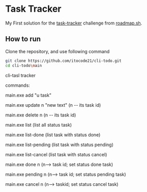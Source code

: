 # Task Tracker

My First solution for the  [task-tracker](https://roadmap.sh/projects/task-tracker) challenge from [roadmap.sh](https://roadmap.sh/).


## How to run

Clone the repository, and use following command

```bash
git clone https://github.com/itocode21/cli-todo.git
cd cli-todo\main
```


cli-tasl tracker 

commands:

main.exe add "u task"


main.exe update n "new text" (n -- its task id)


main.exe delete n (n -- its task id)


main.exe list (list all status task)

main.exe list-done (list task with status done)

main.exe list-pending (list task with status pending)

main.exe list-cancel (list task with status cancel)

main.exe done n (n--> task id; set status done task)

main.exe pending n (n--> task id; set status pending task)

main.exe cancel n (n--> taskid; set status cancel task)

